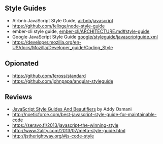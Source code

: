 ## Style Guides

* Airbnb JavaScript Style Guide, [airbnb/javascript](https://github.com/airbnb/javascript)
* https://github.com/felixge/node-style-guide
* ember-cli style guide, [ember-cli/ARCHITECTURE.md#style-guide](https://github.com/ember-cli/ember-cli/blob/master/ARCHITECTURE.md#style-guide)
* Google JavaScript Style Guide [google/styleguide/javascriptguide.xml](http://google.github.io/styleguide/javascriptguide.xml)
* https://developer.mozilla.org/en-US/docs/Mozilla/Developer_guide/Coding_Style

## Opionated

* https://github.com/feross/standard
* https://github.com/johnpapa/angular-styleguide

## Reviews

* [JavaScript Style Guides And Beautifiers](http://addyosmani.com/blog/javascript-style-guides-and-beautifiers/) by Addy Osmani
* http://noeticforce.com/best-javascript-style-guide-for-maintainable-code
* https://seravo.fi/2013/javascript-the-winning-style
* http://www.2ality.com/2013/07/meta-style-guide.html
* http://jstherightway.org/#js-code-style
